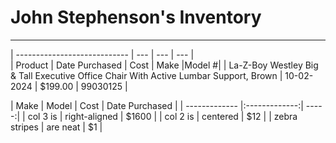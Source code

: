 # John Stephenson's Inventory  
---
| ---------------------------- | --- | --- | --- |  
| Product | Date Purchased | Cost | Make |Model #|
| La-Z-Boy Westley Big & Tall Executive Office Chair With Active Lumbar Support, Brown | 10-02-2024 | $199.00 | 99030125 |




| Make       | Model           | Cost  | Date Purchased |
| ------------- |:-------------:| -----:|
| col 3 is      | right-aligned | $1600 |
| col 2 is      | centered      |   $12 |
| zebra stripes | are neat      |    $1 |
